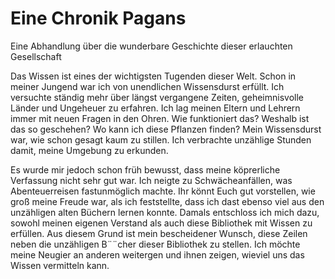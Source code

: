# Eine Chronik Pagans

Eine Abhandlung über die wunderbare Geschichte dieser erlauchten Gesellschaft

Das Wissen ist eines der wichtigsten Tugenden dieser Welt. Schon in meiner Jungend war ich von unendlichen Wissensdurst erfüllt. Ich versuchte ständig mehr über längst vergangene Zeiten, geheimnisvolle Länder und Ungeheuer zu erfahren. Ich lag meinen Eltern und Lehrern immer mit neuen Fragen in den Ohren. Wie funktioniert das? Weshalb ist das so geschehen? Wo kann ich diese Pflanzen finden? Mein Wissensdurst war, wie schon gesagt kaum zu stillen. Ich verbrachte unzählige Stunden damit, meine Umgebung zu erkunden.

Es wurde mir jedoch schon früh bewusst, dass meine köprerliche Verfassung nicht sehr gut war. Ich neigte zu Schwächeanfällen, was Abenteuerreisen fastunmöglich machte. Ihr könnt Euch gut vorstellen, wie groß meine Freude war, als ich feststellte, dass ich dast ebenso viel aus den unzähligen alten Büchern lernen konnte. Damals entschloss ich mich dazu, sowohl meinen eigenen Verstand als auch diese Bibliothek mit Wissen zu erfüllen. Aus diesem Grund ist mein bescheidener Wunsch, diese Zeilen neben die unzähligen B¨¨cher dieser Bibliothek zu stellen. Ich möchte meine Neugier an anderen weitergen und ihnen zeigen, wieviel uns das Wissen vermitteln kann.

